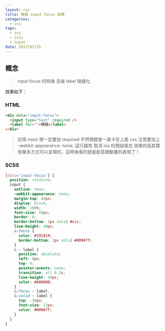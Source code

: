 ```yaml
---
layout: css
title: 簡易 input focus 效果
categories:
  - css
tags:
  - css
  - scss
  - input
date: 2017/07/25
---
```


## 概念

> input focus 的時後 去後 label 做變化

效果如下：
<!-- {% iframe //codepen.io/mtw/embed/EvxdbW/ 100% 300 %} -->
<!-- <iframe src="//codepen.io/mtw/embed/EvxdbW/"></iframe> -->

### HTML

```html
<div data="input-focus">
  <input type="text" required />
  <label for="">標題</label>
</div>
```

> 記得 input 裡一定要加 required 不然標題會一直卡在上面
> css 注意要加上 -webkit-appearance: none; 這行屬性 取消 ios 的預設樣式
> 效果的話其實有蠻多方式可以呈現的，這時後看的就是創意跟動畫的表現了！

### SCSS

```css
[data='input-focus'] {
  position: relative;
  input {
    outline: none;
    -webkit-appearance: none;
    margin-top: 40px;
    display: block;
    width: 100%;
    font-size: 18px;
    border: 0;
    border-bottom: 1px solid #ccc;
    line-height: 40px;
    &:focus {
      color: #191919;
      border-bottom: 1px solid #0096ff;
    }
    & ~ label {
      position: absolute;
      left: 0px;
      top: 0;
      pointer-events: none;
      transition: all 0.3s;
      line-height: 40px;
      color: #808080;
    }
    &:focus ~ label,
    &:valid ~ label {
      top: -30px;
      font-size: 12px;
      color: #0096ff;
    }
  }
}
```

